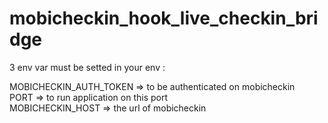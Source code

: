 mobicheckin_hook_live_checkin_bridge
====================================

3 env var must be setted in your env :

MOBICHECKIN_AUTH_TOKEN => to be authenticated on mobicheckin  
PORT => to run application on this port  
MOBICHECKIN_HOST => the url of mobicheckin
